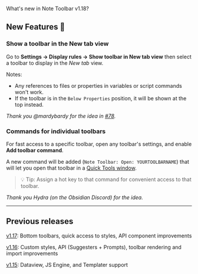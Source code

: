 What's new in Note Toolbar v1.18?

## New Features 🎉

### Show a toolbar in the New tab view

Go to **Settings → Display rules → Show toolbar in New tab view** then select a toolbar to display in the _New tab_ view.

Notes:

- Any references to files or properties in variables or script commands won't work.
- If the toolbar is in the `Below Properties` position, it will be shown at the top instead.

_Thank you @mardybardy for the idea in [#78](https://github.com/chrisgurney/obsidian-note-toolbar/discussions/78)._

### Commands for individual toolbars

For fast access to a specific toolbar, open any toolbar's settings, and enable **Add toolbar command**.

A new command will be added (`Note Toolbar: Open: YOURTOOLBARNAME`) that will let you open that toolbar in a [Quick Tools window](https://github.com/chrisgurney/obsidian-note-toolbar/wiki/Quick-Tools).

> 💡 Tip: Assign a hot key to that command for convenient access to that toolbar.

_Thank you Hydra (on the Obsidian Discord) for the idea._

---

## Previous releases

[v1.17](https://github.com/chrisgurney/obsidian-note-toolbar/releases/tag/1.17.0): Bottom toolbars, quick access to styles, API component improvements

[v1.16](https://github.com/chrisgurney/obsidian-note-toolbar/releases/tag/1.16.0): Custom styles, API (Suggesters + Prompts), toolbar rendering and import improvements

[v1.15](https://github.com/chrisgurney/obsidian-note-toolbar/releases/tag/1.15.0): Dataview, JS Engine, and Templater support